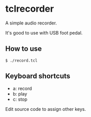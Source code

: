 # tclrecorder

A simple audio recorder.

It's good to use with USB foot pedal.

## How to use

    $ ./record.tcl

## Keyboard shortcuts

- a: record
- b: play
- c: stop

Edit source code to assign other keys.
